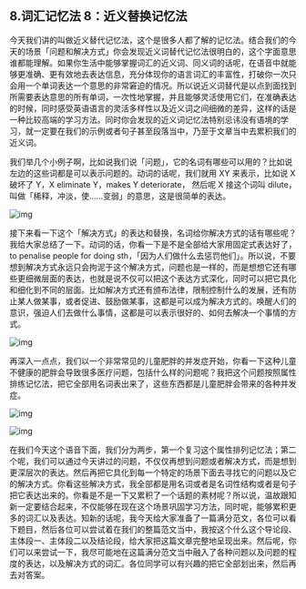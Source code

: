 ## 8.词汇记忆法 8：近义替换记忆法
今天我们讲的叫做近义替代记忆法，这个是很多人都了解的记忆法。结合我们的今天的场景「问题和解决方式」你会发现近义词替代记忆法很明白的，这个字面意思谁都能理解。如果你生活中能够掌握词汇的近义词、同义词的话呢，在语音中就能够更准确、更有效地去表达信息，充分体现你的语言词汇的丰富性，打破你一次只会用一个单词表达一个意思的非常窘迫的情况。所以说近义词替代是以点到面找到所需要表达意思的所有单词，一次性地掌握，并且能够灵活使用它们，在准确表达的时候，同时感受英语语言的灵活多样性以及近义词之间细微的差异，这样的话是一种比较高端的学习方法。同时你会发现的近义词记忆法特别忌讳没有语境的学习，就一定要在我们的示例或者句子甚至段落当中，乃至于文章当中去累积我们的近义词。


我们举几个小例子啊，比如说我们说「问题」，它的名词有哪些可以用的？比如说左边的这些词都是可以表示问题的。动词的话呢，我们就用 XY 来表示，比如说 X 破坏了 Y，X eliminate Y，makes Y deteriorate， 然后呢 X 接这个词叫 dilute，叫做「稀释，冲淡，使……变弱」的意思，这是很简单的表达。


![img](https://pic1.zhimg.com/v2-b7d09d5810566151eb56bda960679bf3.webp)

接下来看一下这个「解决方式」的表达和替换，名词给你解决方式的话有哪些呢？我给大家总结了一下。动词的话，你看一下是不是全部给大家用固定式表达好了，to penalise people for doing sth，「因为人们做什么去惩罚他们」。所以说，不要想到解决方式永远只会拘泥于这个解决方式，问题也是一样的，而是想想它还有哪些更细微层面的表达，也就是说不仅可以把这个表达方式深化，同时可以把它具化和细化到不同的层面。比如解决方式还有颁布法律，限制控制什么的发展，还有防止某人做某事，或者促进、鼓励做某事，这都是可以成为解决方式的。唤醒人们的意识，强迫人们去做什么事情，这都是可以表示很好的、如何去解决一个事情的方式。


![img](https://pic2.zhimg.com/v2-5ae180d350e3db64f66e267d244a1ae7.webp)

再深入一点点，我们以一个非常常见的儿童肥胖的并发症开始，你看一下这种儿童不健康的肥胖会导致很多医疗问题，包括什么样的问题呢？我把这个问题按照属性排练记忆法，把它全部用名词表出来了，这些东西都是儿童肥胖会带来的各种并发症。


![img](https://pic2.zhimg.com/v2-aedb3e43d5165281d25af6e740016750.webp)

![img](https://pic2.zhimg.com/v2-59e19d1ac15c7b30232051f2484f9a30.webp)

在我们今天这个语音下面，我们分为两步，第一个复习这个属性排列记忆法；第二个呢，我们可以通过今天讲过的问题，不仅仅再想到问题或者解决方式，而是想到更深层次的表达。然后再把它具化到每一个特定的场景下面去寻找它的问题以及它的解决方式。你看这些解决方式，我全部都是用名词或者是名词性结构或者是句子把它表达出来的。你看是不是一下又累积了一个话题的素材呢？所以说，温故跟知新一定要结合起来，不仅能够在现在这个场景巩固学习方法，同时呢，能够累积更多的词汇以及表达。知新的话呢，我今天给大家准备了一篇满分范文，各位可以看下题目，然后各位可以尝试着在我们的整篇范文当中，我按这个什么这个导论段、主体段一、主体段二以及结论段，给大家把这篇文章完整地呈现出来。然后呢，你们可以来尝试一下，我尽可能地在这篇满分范文当中融入了各种问题以及问题的程度的表达，以及解决方式的词汇。各位同学可以有兴趣的把它全部划出来，然后再去对答案。

